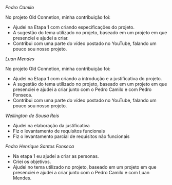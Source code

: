 *Pedro Camilo*

No projeto Old Connetion, minha contribuição foi:
- Ajudei na Etapa 1 com criando especificações do projeto.
- A sugestão do tema utilizado no projeto, baseado em um projeto em que presenciei e ajudei a criar.
-  Contribui com uma parte do vídeo postado no YouTube, falando um pouco sou nosso projeto.

*Luan Mendes*

No projeto Old Connetion, minha contribuição foi:

- Ajudei na Etapa 1 com criando a introdução e a justificativa do projeto.
- A sugestão do tema utilizado no projeto, baseado em um projeto em que presenciei e ajudei a criar junto com o Pedro Camilo e com Pedro Fonseca.
- Contribui com uma parte do vídeo postado no YouTube, falando um pouco sou nosso projeto.

*Wellington de Sousa Reis*

- Ajudei na elaboração da justificativa
- Fiz o levantamento de requisitos funcionais
- Fiz o levantamento parcial de requisitos não funcionais


*Pedro Henrique Santos Fonseca*

- Na etapa 1 eu ajudei a criar as personas.
- Criei os objetivos.
- Ajudei no tema utilizado no projeto, baseado em um projeto em que presenciei e ajudei a criar junto com o Pedro Camilo e com Luan Mendes.
